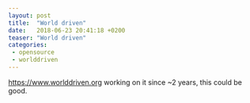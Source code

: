 ```yaml
---
layout: post
title:  "World driven"
date:   2018-06-23 20:41:18 +0200
teaser: "World driven"
categories:
 - opensource
 - worlddriven
---
```


https://www.worlddriven.org working on it since ~2 years, this could be good.
